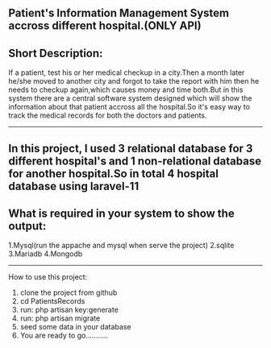 Patient's Information Management System accross different hospital.(ONLY API)
----------------------------------------------------------------------------

Short Description:
-----------------
If a patient, test his or her medical checkup in a city.Then a month later he/she moved to
another city and forgot to take the report with him then he needs to checkup again,which causes money
and time both.But in this system there are a central software system designed which will show the information about that patient accross all the hospital.So it's easy way to track the medical records
for both the doctors and patients.

---------------------------
In this project, I used 3 relational database for 3 different hospital's and 1 non-relational
database for another hospital.So in total 4 hospital database using laravel-11
---------------------------

What is required in your system to show the output:
---------------------------------------------------
1.Mysql(run the appache and mysql when serve the project) 
2.sqlite
3.Mariadb
4.Mongodb

------------------------------------------------------------------
How to use this project:
1. clone the project from github
2. cd PatientsRecords
3. run: php artisan key:generate
4. run: php artisan migrate
5. seed some data in your database
6. You are ready to go...........


 
